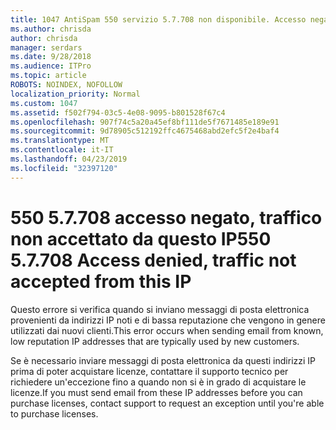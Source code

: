 ```yaml
---
title: 1047 AntiSpam 550 servizio 5.7.708 non disponibile. Accesso negato, traffico non accettato da questo IP
ms.author: chrisda
author: chrisda
manager: serdars
ms.date: 9/28/2018
ms.audience: ITPro
ms.topic: article
ROBOTS: NOINDEX, NOFOLLOW
localization_priority: Normal
ms.custom: 1047
ms.assetid: f502f794-03c5-4e08-9095-b801528f67c4
ms.openlocfilehash: 907f74c5a20a45ef8bf111de5f7671485e189e91
ms.sourcegitcommit: 9d78905c512192ffc4675468abd2efc5f2e4baf4
ms.translationtype: MT
ms.contentlocale: it-IT
ms.lasthandoff: 04/23/2019
ms.locfileid: "32397120"
---
```

# <a name="550-57708-access-denied-traffic-not-accepted-from-this-ip"></a><span data-ttu-id="2a56d-103">550 5.7.708 accesso negato, traffico non accettato da questo IP</span><span class="sxs-lookup"><span data-stu-id="2a56d-103">550 5.7.708 Access denied, traffic not accepted from this IP</span></span>

<span data-ttu-id="2a56d-104">Questo errore si verifica quando si inviano messaggi di posta elettronica provenienti da indirizzi IP noti e di bassa reputazione che vengono in genere utilizzati dai nuovi clienti.</span><span class="sxs-lookup"><span data-stu-id="2a56d-104">This error occurs when sending email from known, low reputation IP addresses that are typically used by new customers.</span></span>

<span data-ttu-id="2a56d-105">Se è necessario inviare messaggi di posta elettronica da questi indirizzi IP prima di poter acquistare licenze, contattare il supporto tecnico per richiedere un'eccezione fino a quando non si è in grado di acquistare le licenze.</span><span class="sxs-lookup"><span data-stu-id="2a56d-105">If you must send email from these IP addresses before you can purchase licenses, contact support to request an exception until you're able to purchase licenses.</span></span>
